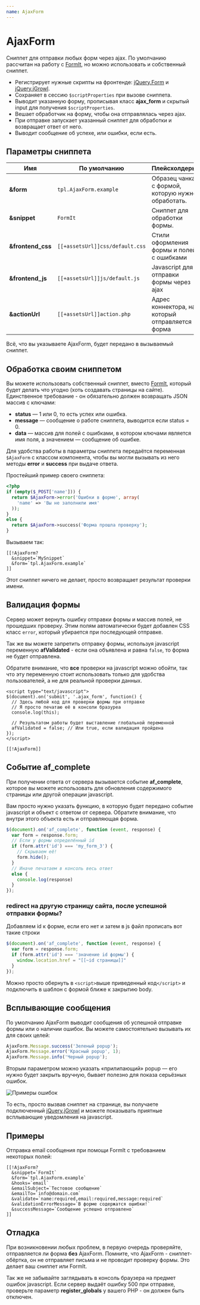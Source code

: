```yaml
---
name: AjaxForm
---
```

# AjaxForm

Cниппет для отправки любых форм через ajax. По умолчанию рассчитан на работу с [FormIt](https://docs.modx.com/current/en/extras/formit), но можно использовать и собственный сниппет.

- Регистрирует нужные скрипты на фронтенде: [jQuery.Form](http://malsup.com/jquery/form/) и [jQuery.jGrowl](http://plugins.jquery.com/jgrowl/).
- Сохраняет в сессию `$scriptProperties` при вызове сниппета.
- Выводит указанную форму, прописывая класс **ajax_form** и скрытый input для получения `$scriptProperties`.
- Вешает обработчик на форму, чтобы она отправлялась через ajax.
- При отправке запускает указанный сниппет для обработки и возвращает ответ от него.
- Выводит сообщение об успехе, или ошибки, если есть.

## Параметры сниппета

| Имя               | По умолчанию                    | Плейсхолдеры                                      |
| ----------------- | ------------------------------- | ------------------------------------------------- |
| **&form**         | `tpl.AjaxForm.example`          | Образец чанка с формой, которую нужно обработать. |
| **&snippet**      | `FormIt`                        | Сниппет для обработки формы.                      |
| **&frontend_css** | `[[+assetsUrl]]css/default.css` | Стили оформления формы и полей с ошибками         |
| **&frontend_js**  | `[[+assetsUrl]]js/default.js`   | Javascript для отправки формы через ajax          |
| **&actionUrl**    | `[[+assetsUrl]]action.php`      | Адрес коннектора, на который отправляется форма   |

Всё, что вы указываете AjaxForm, будет передано в вызываемый сниппет.

## Обработка своим сниппетом

Вы можете использовать собственный сниппет, вместо [FormIt](https://docs.modx.com/current/en/extras/formit), который будет делать что угодно (хоть создавать страницы на сайте).
Единственное требование - он обязательно должен возвращать JSON массив с ключами:

- **status** — 1 или 0, то есть успех или ошибка.
- **message** — сообщение о работе сниппета, выводится если status = 0.
- **data** — массив для полей с ошибками, в котором ключами является имя поля, а значением — сообщение об ошибке.

Для удобства работы в параметры сниппета передаётся переменная `$AjaxForm` с классом компонента, чтобы вы могли вызывать из него методы **error** и **success** при выдаче ответа.

Простейший пример своего сниппета:

```php
<?php
if (empty($_POST['name'])) {
  return $AjaxForm->error('Ошибки в форме', array(
    'name' => 'Вы не заполнили имя'
  ));
}
else {
  return $AjaxForm->success('Форма прошла проверку');
}
```

Вызываем так:

```modx
[[!AjaxForm?
  &snippet=`MySnippet`
  &form=`tpl.AjaxForm.example`
]]
```

Этот сниппет ничего не делает, просто возвращает результат проверки имени.

## Валидация формы

Сервер может вернуть ошибку отправки формы и массив полей, не прошедших проверку.
Этим полям автоматически будет добавлен CSS класс `error`, который убирается при последующей отправке.

Так же вы можете запретить отправку формы, используя javascript переменную **afValidated** - если она объявлена и равна `false`, то форма не будет отправлена.

Обратите внимание, что **все** проверки на javascript можно обойти, так что эту переменную стоит использовать только для удобства пользователей, а не для реальной проверки данных.

```modx
<script type="text/javascript">
$(document).on('submit', '.ajax_form', function() {
  // Здесь любой код для проверки формы при отправке
  // Я просто печатаю её в консоли бразуреа
  console.log(this);

  // Результатом работы будет выставление глобальной переменной
  afValidated = false; // Или true, если валидация пройдена
});
</script>

[[!AjaxForm]]
```

## Событие af_complete

При получении ответа от сервера вызывается событие **af_complete**, которое вы можете использовать для обновления содержимого страницы или другой операции javascript.

Вам просто нужно указать функцию, в которую будет передано событие javascript и объект с ответом от сервера. Обратите внимание, что внутри этого объекта есть и отправляющая форма.

```js
$(document).on('af_complete', function (event, response) {
  var form = response.form;
  // Если у формы определённый id
  if (form.attr('id') === 'my_form_3') {
    // Скрываем её!
    form.hide();
  }
  // Иначе печатаем в консоль весь ответ
  else {
    console.log(response)
  }
});
```

### redirect на другую страницу сайта, после успешной отправки формы?

Добавляем id к форме, если его нет и затем в js файл прописать вот такие строки

```js
$(document).on('af_complete', function (event, response) {
  var form = response.form;
  if (form.attr('id') === 'значение id формы') {
    window.location.href = "[[~id страницы]]"
  }
});
```

Можно просто обернуть в `<script>`выше приведенный код`</script>` и подключить в шаблон с формой ближе к закрытию body.

## Всплывающие сообщения

По умолчанию AjaxForm выводит сообщения об успешной отправке формы или о наличии ошибок.
Вы можете самостоятельно вызывать их для своих целей:

```js
AjaxForm.Message.success('Зеленый popup');
AjaxForm.Message.error('Красный popup', 1);
AjaxForm.Message.info('Черный popup');
```

Вторым параметром можно указать «прилипающий» popup — его нужно будет закрыть вручную, бывает полезно для показа серьёзных ошибок.

![Примеры ошибок](https://file.modx.pro/files/3/a/7/3a7b381f65837b330aaadf73b8b6282c.png)

То есть, просто вызвав сниппет на странице, вы получаете подключенный [jQuery.jGrowl](http://plugins.jquery.com/jgrowl/) и можете показывать приятные всплывающие уведомления на javascript.

## Примеры

Отправка email сообщения при помощи FormIt с требованием некоторых полей:

```modx
[[!AjaxForm?
  &snippet=`FormIt`
  &form=`tpl.AjaxForm.example`
  &hooks=`email`
  &emailSubject=`Тестовое сообщение`
  &emailTo=`info@domain.com`
  &validate=`name:required,email:required,message:required`
  &validationErrorMessage=`В форме содержатся ошибки!`
  &successMessage=`Сообщение успешно отправлено`
]]
```

## Отладка

При возникновении любых проблем, в первую очередь проверяйте, отправляется ли форма **без** AjaxForm.
Помните, что AjaxForm - сниппет-обёртка, он не отправляет письма и не проводит проверку формы. Это делает ваш сниппет или FormIt.

Так же не забывайте заглядывать в консоль браузера на предмет ошибок javascript.
Если сервер выдаёт ошибку 500 при отправке, проверьте параметр **register_globals** у вашего PHP - он должен быть отключен.
